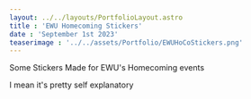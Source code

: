 ```yaml
---
layout: ../../layouts/PortfolioLayout.astro
title : 'EWU Homecoming Stickers'
date : 'September 1st 2023'
teaserimage : '../../assets/Portfolio/EWUHoCoStickers.png'
---
```


Some Stickers Made for EWU's Homecoming events

I mean it's pretty self explanatory